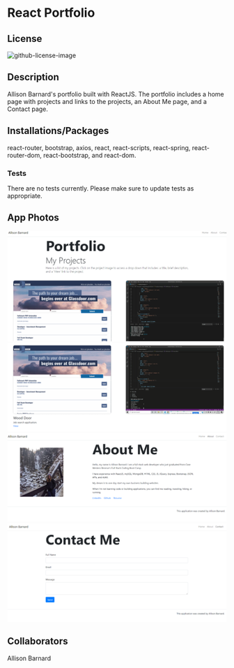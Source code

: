 # React Portfolio

## License  
![github-license-image](https://img.shields.io/github/license/commonality/getting-started-inner-source.svg?style=flat-square)

## Description
Allison Barnard's portfolio built with ReactJS. The portfolio includes a home page with projects and links to the projects, an About Me page, and a Contact page.

## Installations/Packages
react-router, bootstrap, axios, react, react-scripts, react-spring, react-router-dom, react-bootstrap, and react-dom.

### __Tests__
There are no tests currently.  Please make sure to update tests as appropriate.

## App Photos
![home_page_image](/home.png)
![home_page_link_image](/links.png)
![about_page_image](/About.png)
![contact_page_image](/contact.png)


## Collaborators
Allison Barnard


